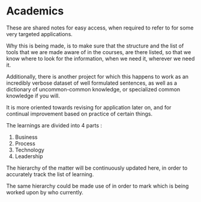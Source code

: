 # Academics

These are shared notes for easy access, when required to refer to for some very targeted applications.

Why this is being made, is to make sure that the structure and the list of tools that we are made aware of in the courses, are there listed, so that we know where to look for the information, when we need it, wherever we need it.

Additionally, there is another project for which this happens to work as an incredibly verbose dataset of well formulated sentences, as well as a dictionary of uncommon-common knowledge, or specialized common knowledge if you will.

It is more oriented towards revising for application later on, and for continual improvement based on practice of certain things.

The learnings are divided into 4 parts :

1. Business
2. Process
3. Technology
4. Leadership

The hierarchy of the matter will be continuously updated here, in order to accurately track the list of learning.

The same hierarchy could be made use of in order to mark which is being worked upon by who currently.

<!--## Full tree

### Business

1. Banking
2. Biostatistics
3. Business Analystics
4. Marketing
5. Retail
6. Supply Chain Management

### Process

1. Continuous Business Process Improvement
	1. LEAN
	2. Six Sigma
2. Operational Excellence
3. Software Estimations

### Technology

1. AI
	1. Narrow AI
		1. Computer Vision
		2. Machine Learning
			1. Deep Learning
		3. NLP
2. Databases
	1. PostgreSQL
	2. MongoDB
3. Programming Languages
	1. CUDA
4. Statistics
	1. Data Visualizations
	2. Statistical Modelling

Each element is going to have some inter-connectivity. This is going to be maintained on GitHub, through cross references to the files.
Wherever an issue is spotted, feel free to correct. Feel free to add onto the content.

Please update this README when adding a new branch.

Elementary matter(101 course material) will be updated as README, at each subject/topic root.
It will have examples, deep problems, exercise materials and everything in between, to manage knowledge as best as possible.-->
